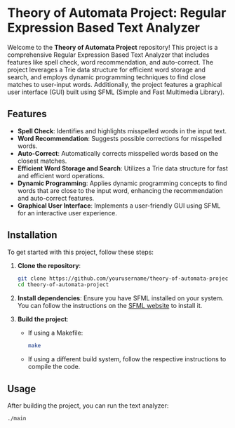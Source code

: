 # Theory of Automata Project: Regular Expression Based Text Analyzer

Welcome to the **Theory of Automata Project** repository! This project is a comprehensive Regular Expression Based Text Analyzer that includes features like spell check, word recommendation, and auto-correct. The project leverages a Trie data structure for efficient word storage and search, and employs dynamic programming techniques to find close matches to user-input words. Additionally, the project features a graphical user interface (GUI) built using SFML (Simple and Fast Multimedia Library).

## Features

- **Spell Check**: Identifies and highlights misspelled words in the input text.
- **Word Recommendation**: Suggests possible corrections for misspelled words.
- **Auto-Correct**: Automatically corrects misspelled words based on the closest matches.
- **Efficient Word Storage and Search**: Utilizes a Trie data structure for fast and efficient word operations.
- **Dynamic Programming**: Applies dynamic programming concepts to find words that are close to the input word, enhancing the recommendation and auto-correct features.
- **Graphical User Interface**: Implements a user-friendly GUI using SFML for an interactive user experience.

## Installation

To get started with this project, follow these steps:

1. **Clone the repository**:
    ```bash
    git clone https://github.com/yourusername/theory-of-automata-project.git
    cd theory-of-automata-project
    ```

2. **Install dependencies**:
    Ensure you have SFML installed on your system. You can follow the instructions on the [SFML website](https://www.sfml-dev.org/download.php) to install it.

3. **Build the project**:
    - If using a Makefile:
        ```bash
        make
        ```
    - If using a different build system, follow the respective instructions to compile the code.

## Usage

After building the project, you can run the text analyzer:

```bash
./main

